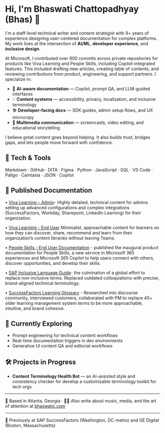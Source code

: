 # Hi, I'm Bhaswati Chattopadhyay (Bhas) 👋

I'm a staff-level technical writer and content strategist with 9+ years of experience designing user-centered documentation for complex platforms. My work lives at the intersection of **AI/ML**, **developer experience**, and **inclusive design**.

At Microsoft, I contributed over 900 commits across private repositories for products like Viva Learning and People Skills, including Copilot-integrated features. This included 
drafting new articles, creating table of contents, and reviewing contributions from product, engineering, and support partners. 
I specialize in:

- 🧠 **AI-aware documentation** — Copilot, prompt QA, and LLM-guided interfaces
- 💡 **Content systems** — accessibility, privacy, localization, and inclusive terminology
- 🛠️ **Developer-facing docs** — SDK guides, admin setup flows, and UX microcopy
- 🎥 **Multimedia communication** — screencasts, video editing, and educational storytelling

I believe great content goes beyond helping. It also builds trust, bridges gaps, and lets people move forward with confidence.

## 🧰 Tech & Tools

Markdown · GitHub · DITA · Figma · Python · JavaScript · SQL · VS Code · Paligo · Camtasia · JSON · Copilot

## 📖 Published Documentation 

• [Viva Learning – Admin](https://learn.microsoft.com/en-us/viva/learning/overview-viva-learning)- Highly detailed, technical content for admins setting up advanced configurations and complex integrations (SuccessFactors, Workday, Sharepoint, LinkedIn Learning) for their organization. 

• [Viva Learning - End User](https://support.microsoft.com/en-us/topic/viva-learning-overview-01bfed12-c327-41e0-a68f-7fa527dcc98a) Minimalist, approachable content for learners on how they can discover, share, recommend and learn from their organization’s content libraries without leaving Teams. 

• [People Skills - End User Documentation](https://support.microsoft.com/en-us/office/overview-of-people-skills-988029ce-f749-4f99-a6f3-f2e4cef450ae) - published the inaugural product documentation for People Skills, a new service in Microsoft 365 experiences and Microsoft 365 Copilot to help users connect with others, discover opportunities, and develop their skills. 

• [SAP Inclusive Language Guide](https://help.sap.com/docs/TERMINOLOGY/25cbeaaad3c24eba8ea10b579ce81aa1/83a23df24013403ea4c1fdd0107cc0fd.html)- the culmination of a global effort to replace non-inclusive terms. Replaced outdated colloquialisms with precise, brand-aligned technical terminology.

• [SuccessFactors Learning Glossary](https://help.sap.com/docs/successfactors-learning/managing-sap-successfactors-learning-for-administrators/sap-successfactors-learning-terminology-glossary) - Researched into discourse community, interviewed customers, collaborated with PM to replace 40+ older learning management system terms to be more approachable, intuitive, and brand cohesive.

## 🌱 Currently Exploring

- Prompt engineering for technical content workflows  
- Real-time documentation triggers in dev environments  
- Generative UI content QA and editorial workflows

## 🛠 Projects in Progress

- **Content Terminology Health Bot** — an AI-assisted style and consistency checker for develop a customizable terminology toolkit for tech orgs

---

📍 Based in Atlanta, Georgia · ✍🏽 Also write about music, media, and the art of attention at [bhaswatic.com](https://bhaswatic.com)

---

🧭 Previously at SAP SuccessFactors (Washington, DC-metro) and GE Digital (Boston, Massachusetts)
